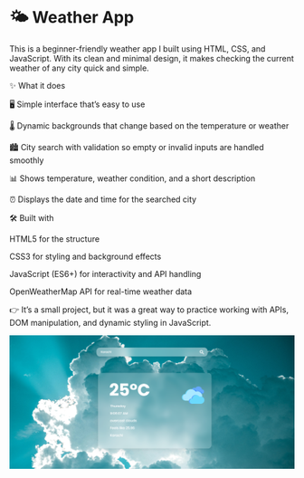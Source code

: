 <h1>🌤 Weather App</h1>

This is a beginner-friendly weather app I built using HTML, CSS, and JavaScript. With its clean and minimal design, it makes checking the current weather of any city quick and simple.

✨ What it does

🖥 Simple interface that’s easy to use

🌡 Dynamic backgrounds that change based on the temperature or weather

🏙 City search with validation so empty or invalid inputs are handled smoothly

📊 Shows temperature, weather condition, and a short description

⏰ Displays the date and time for the searched city

🛠 Built with

HTML5 for the structure

CSS3 for styling and background effects

JavaScript (ES6+) for interactivity and API handling

OpenWeatherMap API for real-time weather data

👉 It’s a small project, but it was a great way to practice working with APIs, DOM manipulation, and dynamic styling in JavaScript.

![image alt](https://github.com/Hamza-Maliikk/weather_app/blob/efb295707e774fa6e0d55afdad93d1f4eaac0053/Cloud.png)






